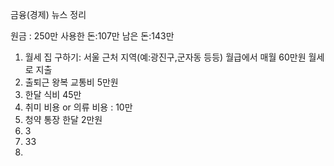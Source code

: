 금융(경제) 뉴스 정리


원금 : 250만
사용한 돈:107만
남은 돈:143만


1. 월세 집 구하기: 서울 근처 지역(예:광진구,군자동 등등) 월급에서 매월 60만원 월세로 지출
2. 출퇴근 왕복 교통비 5만원
3. 한달 식비 45만
4. 취미 비용 or 의류 비용 : 10만
5. 청약 통장 한달 2만원
6. 3
7. 33
8. 